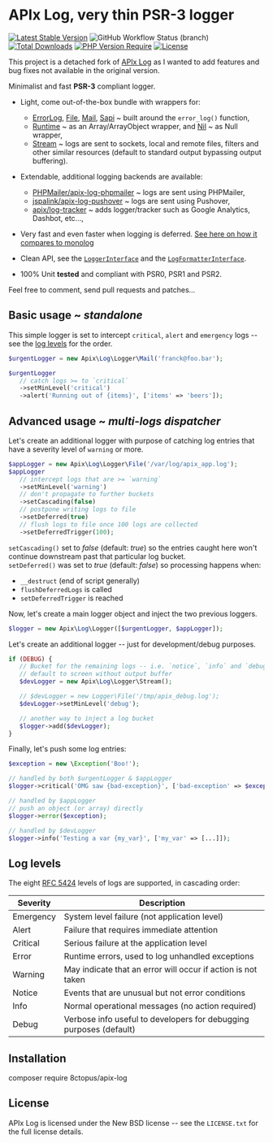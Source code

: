 # APIx Log, very thin PSR-3 logger

[![Latest Stable Version](https://poser.pugx.org/8ctopus/apix-log/version)](https://packagist.org/packages/8ctopus/apix-log)
![GitHub Workflow Status (branch)](https://img.shields.io/github/actions/workflow/status/8ctopus/apix-log/tests.yml?branch=master)
[![Total Downloads](https://poser.pugx.org/8ctopus/apix-log/downloads)](https://packagist.org/packages/8ctopus/apix-log)
[![PHP Version Require](http://poser.pugx.org/8ctopus/apix-log/require/php)](https://packagist.org/packages/8ctopus/apix-log)
[![License](https://poser.pugx.org/8ctopus/apix-log/license.svg)](https://packagist.org/packages/8ctopus/apix-log)

This project is a detached fork of [APIx Log](https://github.com/apix/log) as I wanted to add features and bug fixes not available in the original version.

Minimalist and fast **PSR-3** compliant logger.

* Light, come out-of-the-box bundle with wrappers for:
   * [ErrorLog](src/Logger/ErrorLog.php), [File](src/Logger/File.php), [Mail](src/Logger/Mail.php), [Sapi](src/Logger/Sapi.php) ~ built around the `error_log()` function,
   * [Runtime](src/Logger/Runtime.php) ~ as an Array/ArrayObject wrapper, and [Nil](src/Logger/Nil.php) ~ as Null wrapper,
   * [Stream](src/Logger/Stream.php) ~ logs are sent to sockets, local and remote files, filters and other similar resources (default to standard output bypassing output buffering).

* Extendable, additional logging backends are available:
   * [PHPMailer/apix-log-phpmailer](https://github.com/PHPMailer/apix-log-phpmailer) ~ logs are sent using PHPMailer,
   * [jspalink/apix-log-pushover](https://github.com/jspalink/apix-log-pushover) ~ logs are sent using Pushover,
   * [apix/log-tracker](https://github.com/apix/log-tracker) ~ adds logger/tracker such as Google Analytics, Dashbot, etc...,

* Very fast and even faster when logging is deferred. [See here on how it compares to monolog](https://github.com/apix/log/issues/9)
* Clean API, see the [`LoggerInterface`](src/Logger/LoggerInterface.php) and the [`LogFormatterInterface`](src/LogFormatterInterface.php).
* 100% Unit **tested** and compliant with PSR0, PSR1 and PSR2.

Feel free to comment, send pull requests and patches...

## Basic usage ~ *standalone*

This simple logger is set to intercept `critical`, `alert` and `emergency` logs -- see the [log levels](#log-levels) for the order.

```php
$urgentLogger = new Apix\Log\Logger\Mail('franck@foo.bar');

$urgentLogger
   // catch logs >= to `critical`
   ->setMinLevel('critical')
   ->alert('Running out of {items}', ['items' => 'beers']);
```
## Advanced usage ~ *multi-logs dispatcher*

Let's create an additional logger with purpose of catching log entries that have a severity level of `warning` or more.

```php
$appLogger = new Apix\Log\Logger\File('/var/log/apix_app.log');
$appLogger
   // intercept logs that are >= `warning`
   ->setMinLevel('warning')
   // don't propagate to further buckets
   ->setCascading(false)
   // postpone writing logs to file
   ->setDeferred(true)
   // flush logs to file once 100 logs are collected
   ->setDeferredTrigger(100);
```

`setCascading()` set to *false* (default: *true*) so the entries caught here won't continue downstream past that particular log bucket.\
`setDeferred()` was set to *true* (default: *false*) so processing happens when:
- `__destruct` (end of script generally)
- `flushDeferredLogs` is called
- `setDeferredTrigger` is reached

Now, let's create a main logger object and inject the two previous loggers.

```php
$logger = new Apix\Log\Logger([$urgentLogger, $appLogger]);
```

Let's create an additional logger -- just for development/debug purposes.

```php
if (DEBUG) {
   // Bucket for the remaining logs -- i.e. `notice`, `info` and `debug`
   // default to screen without output buffer
   $devLogger = new Apix\Log\Logger\Stream();

   // $devLogger = new Logger\File('/tmp/apix_debug.log');
   $devLogger->setMinLevel('debug');

   // another way to inject a log bucket
   $logger->add($devLogger);
}
```

Finally, let's push some log entries:

```php
$exception = new \Exception('Boo!');

// handled by both $urgentLogger & $appLogger
$logger->critical('OMG saw {bad-exception}', ['bad-exception' => $exception]);

// handled by $appLogger
// push an object (or array) directly
$logger->error($exception);

// handled by $devLogger
$logger->info('Testing a var {my_var}', ['my_var' => [...]]);
```

## Log levels

The eight [RFC 5424][] levels of logs are supported, in cascading order:

 Severity  | Description
-----------|-----------------------------------------------------------------
 Emergency | System level failure (not application level)
 Alert     | Failure that requires immediate attention
 Critical  | Serious failure at the application level 
 Error     | Runtime errors, used to log unhandled exceptions
 Warning   | May indicate that an error will occur if action is not taken
 Notice    | Events that are unusual but not error conditions
 Info      | Normal operational messages (no action required)
 Debug     | Verbose info useful to developers for debugging purposes (default)

[PSR-3]: http://tools.ietf.org/html/rfc5424
[RFC 5424]: http://tools.ietf.org/html/rfc5424#section-6.2.1

## Installation

   composer require 8ctopus/apix-log

## License

   APIx Log is licensed under the New BSD license -- see the `LICENSE.txt` for the full license details.
